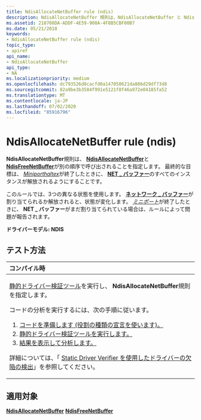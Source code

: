 ```yaml
---
title: NdisAllocateNetBuffer rule (ndis)
description: NdisAllocateNetBuffer 規則は、NdisAllocateNetBuffer と NdisFreeNetBuffer が別の順序で呼び出されることを指定します。 最終的な目標は、 \_ MiniportHaltEx が終了したときに、NET バッファーのすべてのインスタンスが解放されるようにすることです。
ms.assetid: 218708DA-ADDF-4E59-900A-4F8B5CBF00B7
ms.date: 05/21/2018
keywords:
- NdisAllocateNetBuffer rule (ndis)
topic_type:
- apiref
api_name:
- NdisAllocateNetBuffer
api_type:
- NA
ms.localizationpriority: medium
ms.openlocfilehash: dc793526d8cacfd0a147050621da886d29df73d8
ms.sourcegitcommit: 82a9be3b3584f991e5121f8f46a972e04185fa52
ms.translationtype: MT
ms.contentlocale: ja-JP
ms.lasthandoff: 07/02/2020
ms.locfileid: "85916796"
---
```

# <a name="ndisallocatenetbuffer-rule-ndis"></a>NdisAllocateNetBuffer rule (ndis)


**NdisAllocateNetBuffer**規則は、 [**NdisAllocateNetBuffer**](https://docs.microsoft.com/windows-hardware/drivers/ddi/ndis/nf-ndis-ndisallocatenetbuffer)と[**NdisFreeNetBuffer**](https://docs.microsoft.com/windows-hardware/drivers/ddi/ndis/nf-ndis-ndisfreenetbuffer)が別の順序で呼び出されることを指定します。 最終的な目標は、 [*Miniporthaltex*](https://docs.microsoft.com/windows-hardware/drivers/ddi/ndis/nc-ndis-miniport_halt)が終了したときに、 [**NET \_ バッファー**](https://docs.microsoft.com/windows-hardware/drivers/ddi/ndis/ns-ndis-_net_buffer)のすべてのインスタンスが解放されるようにすることです。

このルールでは、3つの異なる状態を使用します。 [**ネットワーク \_ バッファー**](https://docs.microsoft.com/windows-hardware/drivers/ddi/ndis/ns-ndis-_net_buffer)が割り当てられるか解放されると、状態が変化します。 [*ミニポート*](https://docs.microsoft.com/windows-hardware/drivers/ddi/ndis/nc-ndis-miniport_halt)が終了したときに、 **NET \_ バッファー**がまだ割り当てられている場合は、ルールによって問題が報告されます。

**ドライバーモデル: NDIS**

<a name="how-to-test"></a>テスト方法
-----------

<table>
<colgroup>
<col width="100%" />
</colgroup>
<thead>
<tr class="header">
<th align="left">コンパイル時</th>
</tr>
</thead>
<tbody>
<tr class="odd">
<td align="left"><p><a href="https://docs.microsoft.com/windows-hardware/drivers/devtest/static-driver-verifier" data-raw-source="[Static Driver Verifier](https://docs.microsoft.com/windows-hardware/drivers/devtest/static-driver-verifier)">静的ドライバー検証ツール</a>を実行し、 <strong>NdisAllocateNetBuffer</strong>規則を指定します。</p>
コードの分析を実行するには、次の手順に従います。
<ol>
<li><a href="https://docs.microsoft.com/windows-hardware/drivers/devtest/using-static-driver-verifier-to-find-defects-in-drivers#preparing-your-source-code" data-raw-source="[Prepare your code (use role type declarations).](https://docs.microsoft.com/windows-hardware/drivers/devtest/using-static-driver-verifier-to-find-defects-in-drivers#preparing-your-source-code)">コードを準備します (役割の種類の宣言を使います)。</a></li>
<li><a href="https://docs.microsoft.com/windows-hardware/drivers/devtest/using-static-driver-verifier-to-find-defects-in-drivers#running-static-driver-verifier" data-raw-source="[Run Static Driver Verifier.](https://docs.microsoft.com/windows-hardware/drivers/devtest/using-static-driver-verifier-to-find-defects-in-drivers#running-static-driver-verifier)">静的ドライバー検証ツールを実行します。</a></li>
<li><a href="https://docs.microsoft.com/windows-hardware/drivers/devtest/using-static-driver-verifier-to-find-defects-in-drivers#viewing-and-analyzing-the-results" data-raw-source="[View and analyze the results.](https://docs.microsoft.com/windows-hardware/drivers/devtest/using-static-driver-verifier-to-find-defects-in-drivers#viewing-and-analyzing-the-results)">結果を表示して分析します。</a></li>
</ol>
<p>詳細については、「 <a href="https://docs.microsoft.com/windows-hardware/drivers/devtest/using-static-driver-verifier-to-find-defects-in-drivers" data-raw-source="[Using Static Driver Verifier to Find Defects in Drivers](https://docs.microsoft.com/windows-hardware/drivers/devtest/using-static-driver-verifier-to-find-defects-in-drivers)">Static Driver Verifier を使用したドライバーの欠陥の検出</a>」を参照してください。</p></td>
</tr>
</tbody>
</table>

<a name="applies-to"></a>適用対象
----------

[**NdisAllocateNetBuffer**](https://docs.microsoft.com/windows-hardware/drivers/ddi/ndis/nf-ndis-ndisallocatenetbuffer) 
[ **NdisFreeNetBuffer**](https://docs.microsoft.com/windows-hardware/drivers/ddi/ndis/nf-ndis-ndisfreenetbuffer)
 

 





